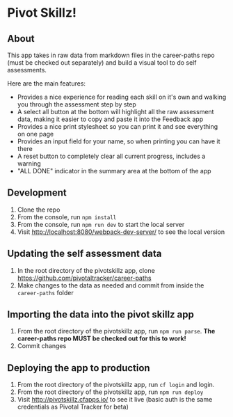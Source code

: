# Pivot Skillz!

## About

This app takes in raw data from markdown files in the career-paths repo (must be checked out separately) and build a visual tool to do self assessments.

Here are the main features:
* Provides a nice experience for reading each skill on it's own and walking you through the assessment step by step
* A select all button at the bottom will highlight all the raw assessment data, making it easier to copy and paste it into the Feedback app
* Provides a nice print stylesheet so you can print it and see everything on one page
* Provides an input field for your name, so when printing you can have it there
* A reset button to completely clear all current progress, includes a warning
* "ALL DONE" indicator in the summary area at the bottom of the app

## Development

1. Clone the repo
2. From the console, run `npm install`
3. From the console, run `npm run dev` to start the local server
4. Visit <http://localhost:8080/webpack-dev-server/> to see the local version

## Updating the self assessment data

1. In the root directory of the pivotskillz app, clone https://github.com/pivotaltracker/career-paths
2. Make changes to the data as needed and commit from inside the `career-paths` folder

## Importing the data into the pivot skillz app

1. From the root directory of the pivotskillz app, run `npm run parse`.  **The career-paths repo MUST be checked out for this to work!**
2. Commit changes

## Deploying the app to production

1. From the root directory of the pivotskillz app, run `cf login` and login.
2. From the root directory of the pivotskillz app, run `npm run deploy`
3. Visit http://pivotskillz.cfapps.io/ to see it live (basic auth is the same credentials as Pivotal Tracker for beta)




